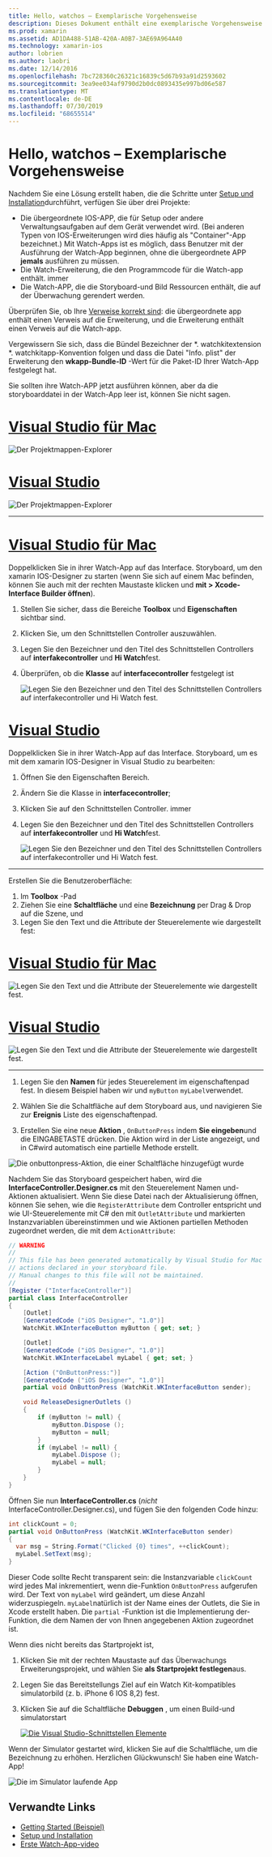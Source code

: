 ```yaml
---
title: Hello, watchos – Exemplarische Vorgehensweise
description: Dieses Dokument enthält eine exemplarische Vorgehensweise zum Aufbauen einer einfachen watchos-Anwendung mithilfe von xamarin. Es wird beschrieben, wie Sie sowohl in Visual Studio als auch in Visual Studio für Mac arbeiten, mit Storyboards arbeiten und auf Ereignisse im Code reagieren.
ms.prod: xamarin
ms.assetid: AD1DA488-51AB-420A-A0B7-3AE69A964A40
ms.technology: xamarin-ios
author: lobrien
ms.author: laobri
ms.date: 12/14/2016
ms.openlocfilehash: 7bc728360c26321c16839c5d67b93a91d2593602
ms.sourcegitcommit: 3ea9ee034af9790d2b0dc0893435e997bd06e587
ms.translationtype: MT
ms.contentlocale: de-DE
ms.lasthandoff: 07/30/2019
ms.locfileid: "68655514"
---
```

# <a name="hello-watchos--walkthrough"></a>Hello, watchos – Exemplarische Vorgehensweise

Nachdem Sie eine Lösung erstellt haben, die die Schritte unter [Setup und Installation](~/ios/watchos/get-started/installation.md)durchführt, verfügen Sie über drei Projekte:

- Die übergeordnete IOS-APP, die für Setup oder andere Verwaltungsaufgaben auf dem Gerät verwendet wird. (Bei anderen Typen von IOS-Erweiterungen wird dies häufig als "Container"-App bezeichnet.) Mit Watch-Apps ist es möglich, dass Benutzer mit der Ausführung der Watch-App beginnen, ohne die übergeordnete APP **jemals** ausführen zu müssen.
- Die Watch-Erweiterung, die den Programmcode für die Watch-app enthält. immer
- Die Watch-APP, die die Storyboard-und Bild Ressourcen enthält, die auf der Überwachung gerendert werden.

Überprüfen Sie, ob Ihre [Verweise korrekt sind](~/ios/watchos/get-started/project-references.md): die übergeordnete app enthält einen Verweis auf die Erweiterung, und die Erweiterung enthält einen Verweis auf die Watch-app.

Vergewissern Sie sich, dass die Bündel Bezeichner der \*. watchkitextension \*. watchkitapp-Konvention folgen und dass die Datei "Info. plist" der Erweiterung den **wkapp-Bundle-ID** -Wert für die Paket-ID Ihrer Watch-App festgelegt hat.

Sie sollten ihre Watch-APP jetzt ausführen können, aber da die storyboarddatei in der Watch-App leer ist, können Sie nicht sagen.

# <a name="visual-studio-for-mactabmacos"></a>[Visual Studio für Mac](#tab/macos)

![](hello-watch-images/projectstructure.png "Der Projektmappen-Explorer")

# <a name="visual-studiotabwindows"></a>[Visual Studio](#tab/windows)

![](hello-watch-images/vs-projectstructure.png "Der Projektmappen-Explorer")

-----

# <a name="visual-studio-for-mactabmacos"></a>[Visual Studio für Mac](#tab/macos)
    
Doppelklicken Sie in ihrer Watch-App auf das Interface. Storyboard, um den xamarin IOS-Designer zu starten (wenn Sie sich auf einem Mac befinden, können Sie auch mit der rechten Maustaste klicken und **mit > Xcode-Interface Builder öffnen**).


1.  Stellen Sie sicher, dass die Bereiche **Toolbox** und **Eigenschaften** sichtbar sind.
1.  Klicken Sie, um den Schnittstellen Controller auszuwählen.
1.  Legen Sie den Bezeichner und den Titel des Schnittstellen Controllers auf **interfakecontroller** und **Hi Watch**fest.
1.  Überprüfen, ob die **Klasse** auf **interfacecontroller** festgelegt ist

    ![](hello-watch-images/interfacecontrollerattributes.png "Legen Sie den Bezeichner und den Titel des Schnittstellen Controllers auf interfakecontroller und Hi Watch fest.")

# <a name="visual-studiotabwindows"></a>[Visual Studio](#tab/windows)

Doppelklicken Sie in ihrer Watch-App auf das Interface. Storyboard, um es mit dem xamarin IOS-Designer in Visual Studio zu bearbeiten:

1.  Öffnen Sie den Eigenschaften Bereich.
1.  Ändern Sie die Klasse in **interfacecontroller**;
1.  Klicken Sie auf den Schnittstellen Controller. immer
1.  Legen Sie den Bezeichner und den Titel des Schnittstellen Controllers auf **interfakecontroller** und **Hi Watch**fest.

    ![](hello-watch-images/vs-interfacecontrollerattributes.png "Legen Sie den Bezeichner und den Titel des Schnittstellen Controllers auf interfakecontroller und Hi Watch fest.")

-----


Erstellen Sie die Benutzeroberfläche:

1. Im **Toolbox** -Pad
1. Ziehen Sie eine **Schaltfläche** und eine **Bezeichnung** per Drag & Drop auf die Szene, und
1. Legen Sie den Text und die Attribute der Steuerelemente wie dargestellt fest:

# <a name="visual-studio-for-mactabmacos"></a>[Visual Studio für Mac](#tab/macos)

![](hello-watch-images/draganddrop.png "Legen Sie den Text und die Attribute der Steuerelemente wie dargestellt fest.")

# <a name="visual-studiotabwindows"></a>[Visual Studio](#tab/windows)

![](hello-watch-images/vs-draganddrop.png "Legen Sie den Text und die Attribute der Steuerelemente wie dargestellt fest.")

-----

1. Legen Sie den **Namen** für jedes Steuerelement im eigenschaftenpad fest. In diesem Beispiel haben wir und `myButton` `myLabel`verwendet.

1. Wählen Sie die Schaltfläche auf dem Storyboard aus, und navigieren Sie zur **Ereignis** Liste des eigenschaftenpad.

1. Erstellen Sie eine neue **Aktion** , `OnButtonPress` indem **Sie eingeben**und die EINGABETASTE drücken.
  Die Aktion wird in der Liste angezeigt, und in C#wird automatisch eine partielle Methode erstellt.

![](hello-watch-images/buttonaction.png "Die onbuttonpress-Aktion, die einer Schaltfläche hinzugefügt wurde")

Nachdem Sie das Storyboard gespeichert haben, wird die **InterfaceController.Designer.cs** mit den Steuerelement Namen und-Aktionen aktualisiert. Wenn Sie diese Datei nach der Aktualisierung öffnen, können Sie sehen, wie die `RegisterAttribute` dem Controller entspricht und wie UI-Steuerelemente mit C# den mit `OutletAttribute` und markierten Instanzvariablen übereinstimmen und wie Aktionen partiellen Methoden zugeordnet werden, die mit dem `ActionAttribute`:

```csharp
// WARNING
//
// This file has been generated automatically by Visual Studio for Mac from the outlets and
// actions declared in your storyboard file.
// Manual changes to this file will not be maintained.
//
[Register ("InterfaceController")]
partial class InterfaceController
{
    [Outlet]
    [GeneratedCode ("iOS Designer", "1.0")]
    WatchKit.WKInterfaceButton myButton { get; set; }

    [Outlet]
    [GeneratedCode ("iOS Designer", "1.0")]
    WatchKit.WKInterfaceLabel myLabel { get; set; }

    [Action ("OnButtonPress:")]
    [GeneratedCode ("iOS Designer", "1.0")]
    partial void OnButtonPress (WatchKit.WKInterfaceButton sender);

    void ReleaseDesignerOutlets ()
    {
        if (myButton != null) {
            myButton.Dispose ();
            myButton = null;
        }
        if (myLabel != null) {
            myLabel.Dispose ();
            myLabel = null;
        }
    }
}
```

Öffnen Sie nun **InterfaceController.cs** (*nicht* InterfaceController.Designer.cs), und fügen Sie den folgenden Code hinzu:

```csharp
int clickCount = 0;
partial void OnButtonPress (WatchKit.WKInterfaceButton sender)
{
  var msg = String.Format("Clicked {0} times", ++clickCount);
  myLabel.SetText(msg);
}
```

Dieser Code sollte Recht transparent sein: die Instanzvariable `clickCount` wird jedes Mal inkrementiert, wenn die-Funktion `OnButtonPress` aufgerufen wird. Der Text von `myLabel` wird geändert, um diese Anzahl widerzuspiegeln. `myLabel`natürlich ist der Name eines der Outlets, die Sie in Xcode erstellt haben. Die `partial` -Funktion ist die Implementierung der-Funktion, die dem Namen der von Ihnen angegebenen Aktion zugeordnet ist.

Wenn dies nicht bereits das Startprojekt ist,

1. Klicken Sie mit der rechten Maustaste auf das Überwachungs Erweiterungsprojekt, und wählen Sie **als Startprojekt festlegen**aus.

1. Legen Sie das Bereitstellungs Ziel auf ein Watch Kit-kompatibles simulatorbild (z. b. iPhone 6 IOS 8,2) fest.

1. Klicken Sie auf die Schaltfläche **Debuggen** , um einen Build-und simulatorstart

    [![](hello-watch-images/readytodebug-sml.png "Die Visual Studio-Schnittstellen Elemente")](hello-watch-images/readytodebug.png#lightbox)

Wenn der Simulator gestartet wird, klicken Sie auf die Schaltfläche, um die Bezeichnung zu erhöhen.
Herzlichen Glückwunsch! Sie haben eine Watch-App!

![](hello-watch-images/running.png "Die im Simulator laufende App")


## <a name="related-links"></a>Verwandte Links

- [Getting Started (Beispiel)](https://docs.microsoft.com/samples/xamarin/ios-samples/watchkit-gettingstarted)
- [Setup und Installation](~/ios/watchos/get-started/installation.md)
- [Erste Watch-App-video](https://blog.xamarin.com/your-first-watch-kit-app/)
